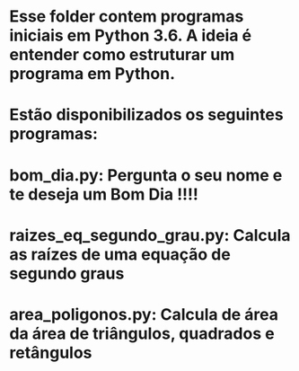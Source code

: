 # Esse folder contem programas iniciais em Python 3.6. A ideia é entender como estruturar um programa em Python.

# Estão disponibilizados os seguintes programas:
# bom_dia.py:  Pergunta o seu nome e te deseja um Bom Dia !!!!
# raizes_eq_segundo_grau.py: Calcula as raízes de uma equação de segundo graus
# area_poligonos.py: Calcula de área da área de triângulos, quadrados e retângulos